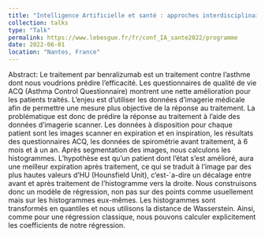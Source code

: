 ```yaml
---
title: "Intelligence Artificielle et santé : approches interdisciplinaires "
collection: talks
type: "Talk"
permalink: https://www.lebesgue.fr/fr/conf_IA_sante2022/programme
date: 2022-06-01
location: "Nantes, France"
---
```

 Abstract: Le traitement par benralizumab est un traitement contre l’asthme dont nous voudrions prédire l’efficacité. Les questionnaires de qualité de vie ACQ (Asthma Control Questionnaire) montrent une nette amélioration pour les patients traités. L’enjeu est d’utiliser les données d’imagerie médicale afin de permettre une mesure plus objective de la réponse au traitement. La problématique est donc de prédire la réponse au traitement à l’aide des données d’imagerie scanner. Les données à disposition pour chaque patient sont les images scanner en expiration et en inspiration, les résultats des questionnaires ACQ, les données de spirométrie avant traitement, à 6 mois et à un an. Après segmentation des images, nous calculons les histogrammes. L’hypothèse est qu’un patient dont l’état s’est amélioré, aura une meilleur expiration après traitement, ce qui se traduit à l’image par des plus hautes valeurs d’HU (Hounsfield Unit), c’est-`a-dire un décalage entre avant et après traitement de l’histogramme vers la droite. Nous construisons donc un modèle de régression, non pas sur des points comme usuellement mais sur les histogrammes eux-mêmes. Les histogrammes sont transformés en quantiles et nous utilisons la distance de Wasserstein. Ainsi, comme pour une régression classique, nous pouvons calculer explicitement les coefficients de notre régression.
